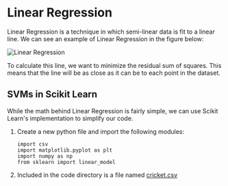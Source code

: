 # Linear Regression

Linear Regression is a technique in which semi-linear data is fit to a linear line. We can see an example of Linear Regression in the figure below:

![Linear Regression](/images/linear_regression_example.png?raw=true "Linear Regression")

To calculate this line, we want to minimize the residual sum of squares. This means that the line will be as close as it can be to each point in the dataset.

## SVMs in Scikit Learn

While the math behind Linear Regression is fairly simple, we can use Scikit Learn's implementation to simplify our code.

1. Create a new python file and import the following modules:
	```
	import csv
	import matplotlib.pyplot as plt
	import numpy as np
	from sklearn import linear_model
	```
2. Included in the code directory is a file named [cricket.csv](https://github.com/rpcrimi/Scikit_Learn/blob/master/code/cricket.csv)